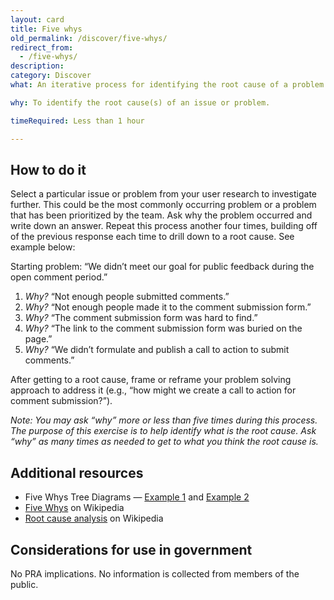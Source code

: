 ```yaml
---
layout: card
title: Five whys
old_permalink: /discover/five-whys/
redirect_from:
  - /five-whys/
description:
category: Discover
what: An iterative process for identifying the root cause of a problem by posing the question “Why?” at least five times to help separate symptoms from causes.

why: To identify the root cause(s) of an issue or problem.

timeRequired: Less than 1 hour

---
```


## How to do it

Select a particular issue or problem from your user research to investigate further. This could be the most commonly occurring problem or a problem that has been prioritized by the team.
Ask why the problem occurred and write down an answer. Repeat this process another four times, building off of the previous response each time to drill down to a root cause. See example below:

Starting problem: “We didn’t meet our goal for public feedback during the open comment period.”
1. *Why?*
“Not enough people submitted comments.”
2. *Why?*
“Not enough people made it to the comment submission form.”
3. *Why?*
“The comment submission form was hard to find.”
4. *Why?*
“The link to the comment submission form was buried on the page.”
5. *Why?*
“We didn’t formulate and publish a call to action to submit comments.”

After getting to a root cause, frame or reframe your problem solving approach to address it (e.g., “how might we create a call to action for comment submission?”).

*Note: You may ask “why” more or less than five times during this process. The purpose of this exercise is to help identify what is the root cause.  Ask “why” as many times as needed to get to what you think the root cause is.*

<!-- <section class="method--section method--section--18f-example" markdown="1" >
## Example from 18F


</section> -->

<section class="method--section method--section--additional-resources" markdown="1">

## Additional resources

- Five Whys Tree Diagrams — <a href="https://www.xmind.net/m/n5cq/" class="usa-link">Example 1</a> and <a href="https://www.xmind.net/m/SeKk/" class="usa-link">Example 2</a>
- <a href="https://en.wikipedia.org/wiki/Five_whys" class="usa-link">Five Whys</a> on Wikipedia
- <a href="https://en.wikipedia.org/wiki/Five_whys" class="usa-link">Root cause analysis</a> on Wikipedia

</section>

<section class="method--section method--section--government-considerations" markdown="1" >

## Considerations for use in government

No PRA implications. No information is collected from members of the public.

</section>
